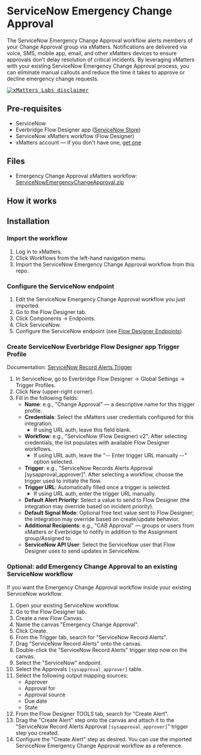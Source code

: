 # ServiceNow Emergency Change Approval

The ServiceNow Emergency Change Approval workflow alerts members of your Change Approval group via xMatters. Notifications are delivered via voice, SMS, mobile app, email, and other xMatters devices to ensure approvals don’t delay resolution of critical incidents. By leveraging xMatters with your existing ServiceNow Emergency Change Approval process, you can eliminate manual callouts and reduce the time it takes to approve or decline emergency change requests.

<kbd>
  <a href="https://support.xmatters.com/hc/en-us/community/topics">
    <img alt="xMatters Labs disclaimer" src="https://raw.githubusercontent.com/xmatters/xMatters-Labs/master/media/disclaimer.png">
  </a>
</kbd>

## Pre-requisites
- ServiceNow
- Everbridge Flow Designer app ([ServiceNow Store](https://store.servicenow.com/store/app/4f5cfd441b172e50c43e65b2604bcbad))
- ServiceNow xMatters workflow (Flow Designer)
- xMatters account — if you don't have one, [get one](https://www.xmatters.com)

## Files
- Emergency Change Approval xMatters workflow: [ServiceNowEmergencyChangeApproval.zip](./ServiceNowEmergencyChangeApproval.zip)


## How it works






## Installation


### Import the workflow
1. Log in to xMatters.
2. Click Workflows from the left-hand navigation menu.
3. Import the ServiceNow Emergency Change Approval workflow from this repo.


### Configure the ServiceNow endpoint
1. Edit the ServiceNow Emergency Change Approval workflow you just imported.
2. Go to the Flow Designer tab.
3. Click Components → Endpoints.
4. Click ServiceNow.
5. Configure the ServiceNow endpoint (see [Flow Designer Endpoints](https://help.xmatters.com/ondemand/flowdesigner/components.htm?cshid=FlowEndpoints#Endpoints)).


### Create ServiceNow Everbridge Flow Designer app Trigger Profile
Documentation: [ServiceNow Record Alerts Trigger](https://help.xmatters.com/ondemand/flowdesigner/servicenow-record-alerts.htm?cshid=SNOWRecordAlertsTrigger)


1. In ServiceNow, go to Everbridge Flow Designer → Global Settings → Trigger Profiles.
2. Click New (upper-right corner).
3. Fill in the following fields:
   - **Name**: e.g., "Change Approval" — a descriptive name for this trigger profile.
   - **Credentials**: Select the xMatters user credentials configured for this integration.
     - If using URL auth, leave this field blank.
   - **Workflow**: e.g., "ServiceNow (Flow Designer) v2". After selecting credentials, the list populates with available Flow Designer workflows.
     - If using URL auth, leave the "-- Enter trigger URL manually --" option selected.
   - **Trigger**: e.g., "ServiceNow Records Alerts Approval [sysapproval_approver]". After selecting a workflow, choose the trigger used to initiate the flow.
   - **Trigger URL**: Automatically filled once a trigger is selected.
     - If using URL auth, enter the trigger URL manually.
   - **Default Alert Priority**: Select a value to send to Flow Designer (the integration may override based on incident priority).
   - **Default Signal Mode**: Optional free text value sent to Flow Designer; the integration may override based on create/update behavior.
   - **Additional Recipients**: e.g., "CAB Approval" — groups or users from xMatters or Everbridge to notify in addition to the Assignment group/Assigned to.
   - **ServiceNow API User**: Select the ServiceNow user that Flow Designer uses to send updates in ServiceNow.



### Optional: add Emergency Change Approval to an existing ServiceNow workflow
If you want the Emergency Change Approval workflow inside your existing ServiceNow workflow:
1. Open your existing ServiceNow workflow.
2. Go to the Flow Designer tab.
3. Create a new Flow Canvas.
4. Name the canvas "Emergency Change Approval".
5. Click Create.
6. From the Trigger tab, search for "ServiceNow Record Alerts".
7. Drag "ServiceNow Record Alerts" onto the canvas.
8. Double-click the "ServiceNow Record Alerts" trigger step now on the canvas.
9. Select the "ServiceNow" endpoint.
10. Select the Approvals `[sysapproval_approver]` table.
11. Select the following output mapping sources:
      - Approver
      - Approval for
      - Approval source
      - Due date
      - State
12. From the Flow Designer TOOLS tab, search for "Create Alert".
13. Drag the "Create Alert" step onto the canvas and attach it to the "ServiceNow Record Alerts Approval `[sysapproval_approver]`" trigger step you created.
14. Configure the "Create Alert" step as desired. You can use the imported ServiceNow Emergency Change Approval workflow as a reference.